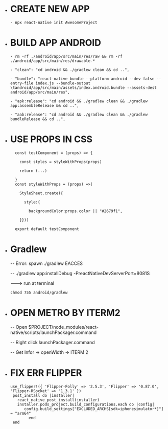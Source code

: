 - # CREATE NEW APP
  ```
  - npx react-native init AwesomeProject
  ```
- # BUILD APP ANDROID
  ```
  - rm -rf ./android/app/src/main/res/raw && rm -rf ./android/app/src/main/res/drawable-*

  - "clean": "cd android && ./gradlew clean && cd ..",

  - "bundle": "react-native bundle --platform android --dev false --entry-file index.js --bundle-output \tandroid/app/src/main/assets/index.android.bundle --assets-dest android/app/src/main/res",

  - "apk:release": "cd android && ./gradlew clean && ./gradlew app:assembleRelease && cd ..",

  - "aab:release": "cd android && ./gradlew clean && ./gradlew bundleRelease && cd ..",

  ```
- # USE PROPS IN CSS

  ```
    const testComponent = (props) => {

      const styles = styleWithProps(props)

      return (...)

    }
    const styleWithProps = (props) =>(

      StyleSheet.create({

        style:{

          backgroundColor:props.color || "#2679f1",

      }}))

    export default testComponent
  ```

- # Gradlew

  -- Error: spawn ./gradlew EACCES

  -- ./gradlew app:installDebug -PreactNativeDevServerPort=8081S

  ---> run at terminal

  ```
  chmod 755 android/gradlew
  ```
- # OPEN METRO BY ITERM2

  -- Open $PROJECT/node_modules/react-native/scripts/launchPackager.command

  -- Right click launchPackager.command

  -- Get Infor -> openWidth -> ITERM 2
- # FIX ERR FLIPPER
  ```
  use_flipper!({ 'Flipper-Folly' => '2.5.3', 'Flipper' => '0.87.0', 'Flipper-RSocket' => '1.3.1' })
   post_install do |installer|
     react_native_post_install(installer)
     installer.pods_project.build_configurations.each do |config|
        config.build_settings["EXCLUDED_ARCHS[sdk=iphonesimulator*]"] = "arm64"
          end
   end
  ```

